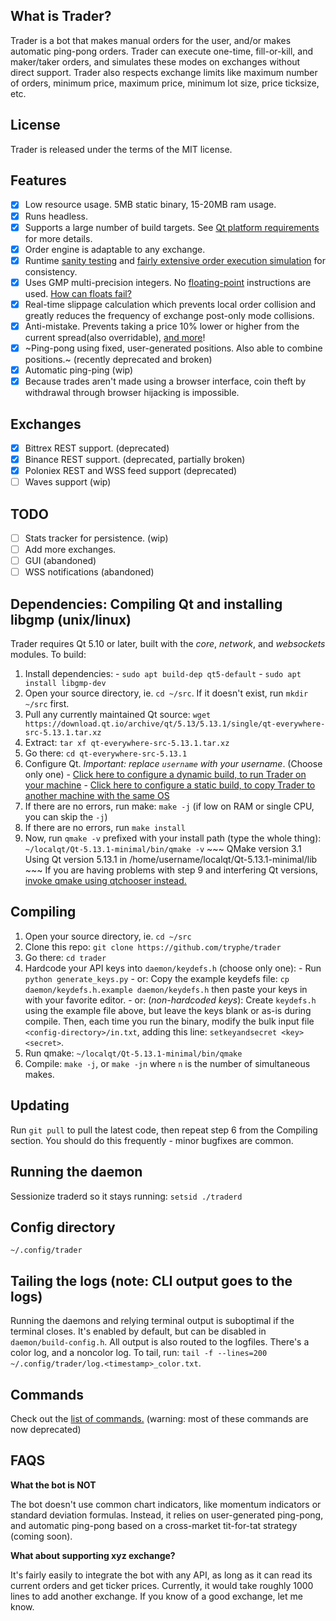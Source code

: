 What is Trader?
---------------
Trader is a bot that makes manual orders for the user, and/or makes automatic ping-pong orders. Trader can execute one-time, fill-or-kill, and maker/taker orders, and simulates these modes on exchanges without direct support. Trader also respects exchange limits like maximum number of orders, minimum price, maximum price, minimum lot size, price ticksize, etc.

License
---------------
Trader is released under the terms of the MIT license.

Features
--------
 - [x] Low resource usage. 5MB static binary, 15-20MB ram usage.
 - [x] Runs headless.
 - [x] Supports a large number of build targets. See [Qt platform requirements](https://doc-snapshots.qt.io/qt5-5.13/gettingstarted.html#platform-requirements) for more details.
 - [x] Order engine is adaptable to any exchange.
 - [x] Runtime [sanity testing](https://github.com/tryphe/trader/blob/master/daemon/coinamount_test.cpp#L12) and [fairly extensive order execution simulation](https://github.com/tryphe/trader/blob/master/daemon/engine_test.cpp#L17) for consistency.
 - [x] Uses GMP multi-precision integers. No [floating-point](https://en.wikipedia.org/wiki/Floating_point) instructions are used. [How can floats fail?](https://github.com/tryphe/trader/blob/master/daemon/coinamount_test.cpp#L12)
 - [x] Real-time slippage calculation which prevents local order collision and greatly reduces the frequency of exchange post-only mode collisions.
 - [x] Anti-mistake. Prevents taking a price 10% lower or higher from the current spread(also overridable), [and more](https://github.com/tryphe/trader/blob/master/daemon/engine.cpp#L87)!
 - [x] ~Ping-pong using fixed, user-generated positions. Also able to combine positions.~ (recently deprecated and broken)
 - [x] Automatic ping-ping (wip)
 - [x] Because trades aren't made using a browser interface, coin theft by withdrawal through browser hijacking is impossible.

Exchanges
---------
 - [x] Bittrex REST support. (deprecated)
 - [x] Binance REST support. (deprecated, partially broken)
 - [x] Poloniex REST and WSS feed support (deprecated)
 - [ ] Waves support (wip)

TODO
 ----
  - [ ] Stats tracker for persistence. (wip)
  - [ ] Add more exchanges.
  - [ ] GUI (abandoned)
  - [ ] WSS notifications (abandoned)

Dependencies: Compiling Qt and installing libgmp (unix/linux)
---------------------------------
Trader requires Qt 5.10 or later, built with the *core*, *network*, and *websockets* modules. To build:
 1. Install dependencies:
        - `sudo apt build-dep qt5-default`
        - `sudo apt install libgmp-dev`
 2. Open your source directory, ie. `cd ~/src`. If it doesn't exist, run `mkdir ~/src` first.
 3. Pull any currently maintained Qt source: `wget https://download.qt.io/archive/qt/5.13/5.13.1/single/qt-everywhere-src-5.13.1.tar.xz`
 4. Extract: `tar xf qt-everywhere-src-5.13.1.tar.xz`
 5. Go there: `cd qt-everywhere-src-5.13.1`
 6. Configure Qt. *Important: replace `username` with your username*. (Choose only one)
        - [Click here to configure a dynamic build, to run Trader on your machine](https://gist.githubusercontent.com/tryphe/acfa2aab0967ee5c99a3d9cee45637cd/raw/28d44f022e2f0236f4776bd40a1acaf0c7500901)
        - [Click here to configure a static build, to copy Trader to another machine with the same OS](https://gist.githubusercontent.com/tryphe/28c3c8407775a5da8936d6afaa97ba7f/raw/f14d7ae9a8abca4c54e689930c4ce2b2fdb43f97)
 7. If there are no errors, run make: `make -j` (if low on RAM or single CPU, you can skip the `-j`)
 8. If there are no errors, run `make install`
 9. Now, run `qmake -v` prefixed with your install path (type the whole thing): `~/localqt/Qt-5.13.1-minimal/bin/qmake -v`
        ~~~
        QMake version 3.1
        Using Qt version 5.13.1 in /home/username/localqt/Qt-5.13.1-minimal/lib
        ~~~
        If you are having problems with step 9 and interfering Qt versions, [invoke qmake using qtchooser instead.](https://gist.github.com/tryphe/5333144b1b9847fe65b8740eceaed14e)

Compiling
---------
 1. Open your source directory, ie. `cd ~/src`
 2. Clone this repo: `git clone https://github.com/tryphe/trader`
 3. Go there: `cd trader`
 4. Hardcode your API keys into `daemon/keydefs.h` (choose only one):
        - Run `python generate_keys.py`
        - or: Copy the example keydefs file: `cp daemon/keydefs.h.example daemon/keydefs.h` then paste your keys in with your favorite editor.
        - or: (*non-hardcoded keys*): Create `keydefs.h` using the example file above, but leave the keys blank or as-is during compile. Then, each time you run the binary, modify the bulk input file `<config-directory>/in.txt`, adding this line: `setkeyandsecret <key> <secret>`.
 5. Run qmake: `~/localqt/Qt-5.13.1-minimal/bin/qmake`
 6. Compile: `make -j`, or `make -jn` where `n` is the number of simultaneous makes.


Updating
--------
Run `git pull` to pull the latest code, then repeat step 6 from the Compiling section. You should do this frequently - minor bugfixes are common.

Running the daemon
------------------
Sessionize traderd so it stays running: `setsid ./traderd`

Config directory
----------------
`~/.config/trader`

Tailing the logs (note: CLI output goes to the logs)
----------------------------------------------------
Running the daemons and relying terminal output is suboptimal if the terminal closes. It's enabled by default, but can be disabled in `daemon/build-config.h`. All output is also routed to the logfiles. There's a color log, and a noncolor log. To tail, run:
`tail -f --lines=200 ~/.config/trader/log.<timestamp>_color.txt`.

Commands
--------
Check out the [list of commands.](https://github.com/tryphe/trader/blob/master/doc/commands.md#formatting) (warning: most of these commands are now deprecated)

FAQS
----
**What the bot is NOT**

The bot doesn't use common chart indicators, like momentum indicators or standard deviation formulas. Instead, it relies on user-generated ping-pong, and automatic ping-pong based on a cross-market tit-for-tat strategy (coming soon).

**What about supporting xyz exchange?**

It's fairly easily to integrate the bot with any API, as long as it can read its current orders and get ticker prices. Currently, it would take roughly 1000 lines to add another exchange. If you know of a good exchange, let me know.
